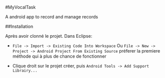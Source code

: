 #MyVocalTask

A android app to record and manage records

##Installation


Après avoir clonné le projet. Dans Eclipse:

- ``File -> Import -> Existing Code Into Workspace`` Ou ``File -> New -> Project -> Android Project From Existing Source`` préferer la premiere méthode qui à plus de chance de fonctionner

- Clique droit sur le projet créer, puis ``Android Tools -> Add Support Librairy...``

